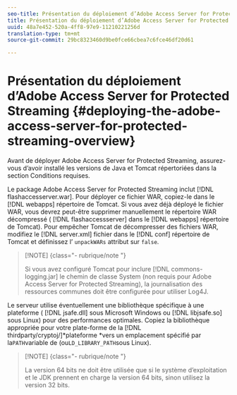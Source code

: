 ```yaml
---
seo-title: Présentation du déploiement d’Adobe Access Server for Protected Streaming
title: Présentation du déploiement d’Adobe Access Server for Protected Streaming
uuid: 48a7e452-520a-4ff8-97e9-11210221256d
translation-type: tm+mt
source-git-commit: 29bc8323460d9be0fce66cbea7c6fce46df20d61

---
```



# Présentation du déploiement d’Adobe Access Server for Protected Streaming {#deploying-the-adobe-access-server-for-protected-streaming-overview}

Avant de déployer Adobe Access Server for Protected Streaming, assurez-vous d’avoir installé les versions de Java et Tomcat répertoriées dans la section Conditions requises.

Le package Adobe Access Server for Protected Streaming inclut [!DNL flashaccesserver.war]. Pour déployer ce fichier WAR, copiez-le dans le [!DNL webapps] répertoire de Tomcat. Si vous avez déjà déployé le fichier WAR, vous devrez peut-être supprimer manuellement le répertoire WAR décompressé ( [!DNL flashaccessserver] dans le [!DNL webapps] répertoire de Tomcat). Pour empêcher Tomcat de décompresser des fichiers WAR, modifiez le [!DNL server.xml] fichier dans le [!DNL conf] répertoire de Tomcat et définissez l’ `unpackWARs` attribut sur `false`.

>[!NOTE] {class=&quot;- rubrique/note &quot;}
>
>Si vous avez configuré Tomcat pour inclure [!DNL commons-logging.jar] le chemin de classe System (non requis pour Adobe Access Server for Protected Streaming), la journalisation des ressources communes doit être configurée pour utiliser Log4J.

Le serveur utilise éventuellement une bibliothèque spécifique à une plateforme ( [!DNL jsafe.dll] sous Microsoft Windows ou [!DNL libjsafe.so] sous Linux) pour des performances optimales. Copiez la bibliothèque appropriée pour votre plate-forme de la [!DNL thirdparty/cryptoj/]*plateforme *vers un emplacement spécifié par la`PATH`variable  de (ou`LD_LIBRARY_PATH`sous Linux).

>[!NOTE] {class=&quot;- rubrique/note &quot;}
>
>La version 64 bits ne doit être utilisée que si le système d’exploitation et le JDK prennent en charge la version 64 bits, sinon utilisez la version 32 bits.

